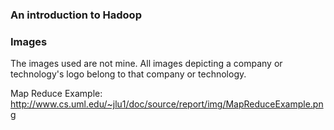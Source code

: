 ### An introduction to Hadoop


### Images

The images used are not mine. All images depicting a company or technology's logo belong to that company or technology.

Map Reduce Example: http://www.cs.uml.edu/~jlu1/doc/source/report/img/MapReduceExample.png